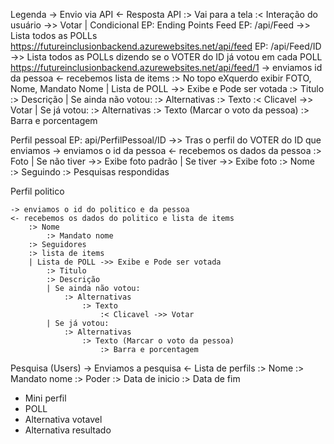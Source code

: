 Legenda
	-> Envio via API
	<- Resposta API
	:> Vai para a tela
	:< Interação do usuário
	->> Votar
	| Condicional
	EP: Ending Points
Feed
	EP: /api/Feed ->> Lista todos as POLLs
	https://futureinclusionbackend.azurewebsites.net/api/feed
	EP: /api/Feed/ID ->> Lista todos as POLLs dizendo se o VOTER do ID já votou em cada POLL
	https://futureinclusionbackend.azurewebsites.net/api/feed/1
	-> enviamos id da pessoa
	<- recebemos lista de items
		:> No topo eXquerdo exibir FOTO, Nome, Mandato Nome
		| Lista de POLL ->> Exibe e Pode ser votada
			:> Titulo
			:> Descrição
			| Se ainda não votou: 
				:> Alternativas
					:> Texto 
						:< Clicavel ->> Votar
			| Se já votou: 
				:> Alternativas 
					:> Texto (Marcar o voto da pessoa)
						:> Barra e porcentagem
			
Perfil pessoal
	EP: api/PerfilPessoal/ID  ->> Tras o perfil do VOTER do ID que enviamos
	-> enviamos o id da pessoa
	<- recebemos os dados da pessoa
		:> Foto 
			| Se não tiver ->> Exibe foto padrão
			| Se tiver ->> Exibe foto
		:> Nome
		:> Seguindo
		:> Pesquisas respondidas
		
Perfil politico
	
	-> enviamos o id do politico e da pessoa
	<- recebemos os dados do politico e lista de items
		:> Nome
			:> Mandato nome
		:> Seguidores
		:> lista de items
		| Lista de POLL ->> Exibe e Pode ser votada
			:> Titulo
			:> Descrição
			| Se ainda não votou: 
				:> Alternativas
					:> Texto 
						:< Clicavel ->> Votar
			| Se já votou: 
				:> Alternativas 
					:> Texto (Marcar o voto da pessoa)
						:> Barra e porcentagem
Pesquisa (Users)
	-> Enviamos a pesquisa
	<- Lista de perfils
	:> Nome
	:> Mandato nome
	:> Poder
	:> Data de inicio
	:> Data de fim
	
	
	
- Mini perfil 
- POLL
- Alternativa votavel
- Alternativa resultado